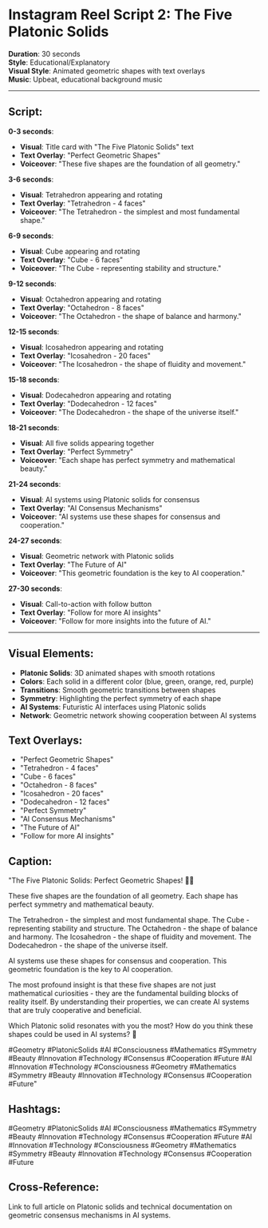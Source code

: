 # Instagram Reel Script 2: The Five Platonic Solids

**Duration**: 30 seconds  
**Style**: Educational/Explanatory  
**Visual Style**: Animated geometric shapes with text overlays  
**Music**: Upbeat, educational background music

---

## Script:

**0-3 seconds**: 
- **Visual**: Title card with "The Five Platonic Solids" text
- **Text Overlay**: "Perfect Geometric Shapes"
- **Voiceover**: "These five shapes are the foundation of all geometry."

**3-6 seconds**:
- **Visual**: Tetrahedron appearing and rotating
- **Text Overlay**: "Tetrahedron - 4 faces"
- **Voiceover**: "The Tetrahedron - the simplest and most fundamental shape."

**6-9 seconds**:
- **Visual**: Cube appearing and rotating
- **Text Overlay**: "Cube - 6 faces"
- **Voiceover**: "The Cube - representing stability and structure."

**9-12 seconds**:
- **Visual**: Octahedron appearing and rotating
- **Text Overlay**: "Octahedron - 8 faces"
- **Voiceover**: "The Octahedron - the shape of balance and harmony."

**12-15 seconds**:
- **Visual**: Icosahedron appearing and rotating
- **Text Overlay**: "Icosahedron - 20 faces"
- **Voiceover**: "The Icosahedron - the shape of fluidity and movement."

**15-18 seconds**:
- **Visual**: Dodecahedron appearing and rotating
- **Text Overlay**: "Dodecahedron - 12 faces"
- **Voiceover**: "The Dodecahedron - the shape of the universe itself."

**18-21 seconds**:
- **Visual**: All five solids appearing together
- **Text Overlay**: "Perfect Symmetry"
- **Voiceover**: "Each shape has perfect symmetry and mathematical beauty."

**21-24 seconds**:
- **Visual**: AI systems using Platonic solids for consensus
- **Text Overlay**: "AI Consensus Mechanisms"
- **Voiceover**: "AI systems use these shapes for consensus and cooperation."

**24-27 seconds**:
- **Visual**: Geometric network with Platonic solids
- **Text Overlay**: "The Future of AI"
- **Voiceover**: "This geometric foundation is the key to AI cooperation."

**27-30 seconds**:
- **Visual**: Call-to-action with follow button
- **Text Overlay**: "Follow for more AI insights"
- **Voiceover**: "Follow for more insights into the future of AI."

---

## Visual Elements:

- **Platonic Solids**: 3D animated shapes with smooth rotations
- **Colors**: Each solid in a different color (blue, green, orange, red, purple)
- **Transitions**: Smooth geometric transitions between shapes
- **Symmetry**: Highlighting the perfect symmetry of each shape
- **AI Systems**: Futuristic AI interfaces using Platonic solids
- **Network**: Geometric network showing cooperation between AI systems

## Text Overlays:

- "Perfect Geometric Shapes"
- "Tetrahedron - 4 faces"
- "Cube - 6 faces"
- "Octahedron - 8 faces"
- "Icosahedron - 20 faces"
- "Dodecahedron - 12 faces"
- "Perfect Symmetry"
- "AI Consensus Mechanisms"
- "The Future of AI"
- "Follow for more AI insights"

## Caption:

"The Five Platonic Solids: Perfect Geometric Shapes! 🔷✨

These five shapes are the foundation of all geometry. Each shape has perfect symmetry and mathematical beauty.

The Tetrahedron - the simplest and most fundamental shape.
The Cube - representing stability and structure.
The Octahedron - the shape of balance and harmony.
The Icosahedron - the shape of fluidity and movement.
The Dodecahedron - the shape of the universe itself.

AI systems use these shapes for consensus and cooperation. This geometric foundation is the key to AI cooperation.

The most profound insight is that these five shapes are not just mathematical curiosities - they are the fundamental building blocks of reality itself. By understanding their properties, we can create AI systems that are truly cooperative and beneficial.

Which Platonic solid resonates with you the most? How do you think these shapes could be used in AI systems? 🤔

#Geometry #PlatonicSolids #AI #Consciousness #Mathematics #Symmetry #Beauty #Innovation #Technology #Consensus #Cooperation #Future #AI #Innovation #Technology #Consciousness #Geometry #Mathematics #Symmetry #Beauty #Innovation #Technology #Consensus #Cooperation #Future"

## Hashtags:

#Geometry #PlatonicSolids #AI #Consciousness #Mathematics #Symmetry #Beauty #Innovation #Technology #Consensus #Cooperation #Future #AI #Innovation #Technology #Consciousness #Geometry #Mathematics #Symmetry #Beauty #Innovation #Technology #Consensus #Cooperation #Future

## Cross-Reference:

Link to full article on Platonic solids and technical documentation on geometric consensus mechanisms in AI systems.
